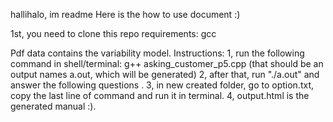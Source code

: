 hallihalo, im readme
Here is the how to use document :) 

1st, you need to clone this repo
requirements: gcc
 
Pdf data contains the variability model.
Instructions:
1, run the following command in shell/terminal:  g++  asking_customer_p5.cpp (that should be an output names a.out, which will be generated)
2, after that, run "./a.out" and answer the following questions .
3, in new created folder, go to option.txt, copy the last line of command and run it in terminal.
4, output.html is the generated manual :).